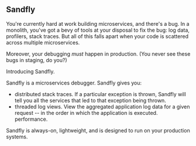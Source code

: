 Sandfly
-------

You're currently hard at work building microservices, and there's a
bug. In a monolith, you've got a bevy of tools at your disposal to fix
the bug: log data, profilers, stack traces. But all of this falls
apart when your code is scattered across multiple microservices.

Moreover, your debugging *must* happen in production. (You never see
these bugs in staging, do you?)

Introducing Sandfly.

Sandfly is a microservices debugger. Sandfly gives you:

- distributed stack traces. If a particular exception is thrown,
  Sandfly will tell you all the services that led to that exception
  being thrown.
- threaded log views. View the aggregated application log data for a
  given request -- in the order in which the application is executed.
  performance.


Sandfly is always-on, lightweight, and is designed to run on your
production systems.